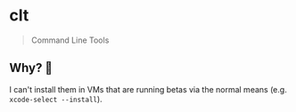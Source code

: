 # clt

> Command Line Tools

## Why? 🤔

I can't install them in VMs that are running betas via the normal means (e.g. `xcode-select --install`).